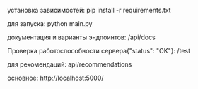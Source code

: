 установка зависимостей:
pip install -r requirements.txt

для запуска:
python main.py


документация и варианты эндпоинтов:
/api/docs

Проверка работоспособности сервера{"status": "OK"}:
/test

для рекомендаций:
api/recommendations

основное:
http://localhost:5000/
